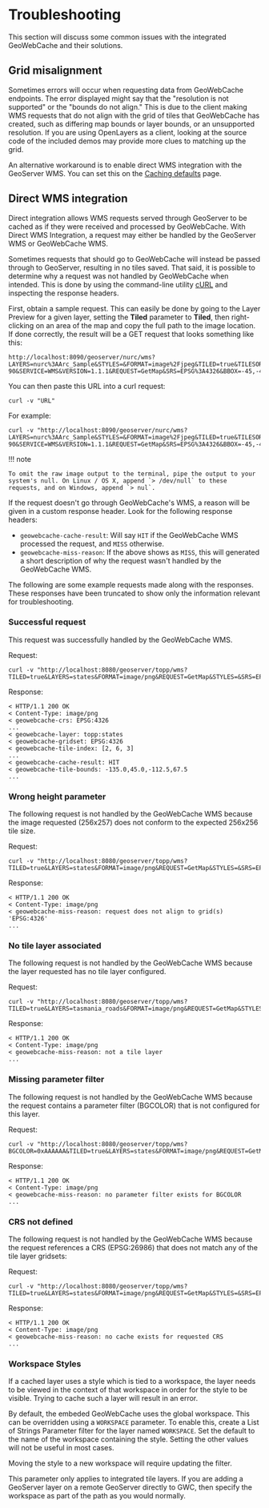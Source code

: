 # Troubleshooting

This section will discuss some common issues with the integrated GeoWebCache and their solutions.

## Grid misalignment

Sometimes errors will occur when requesting data from GeoWebCache endpoints. The error displayed might say that the "resolution is not supported" or the "bounds do not align." This is due to the client making WMS requests that do not align with the grid of tiles that GeoWebCache has created, such as differing map bounds or layer bounds, or an unsupported resolution. If you are using OpenLayers as a client, looking at the source code of the included demos may provide more clues to matching up the grid.

An alternative workaround is to enable direct WMS integration with the GeoServer WMS. You can set this on the [Caching defaults](webadmin/defaults.md) page.

## Direct WMS integration

Direct integration allows WMS requests served through GeoServer to be cached as if they were received and processed by GeoWebCache. With Direct WMS Integration, a request may either be handled by the GeoServer WMS or GeoWebCache WMS.

Sometimes requests that should go to GeoWebCache will instead be passed through to GeoServer, resulting in no tiles saved. That said, it is possible to determine why a request was not handled by GeoWebCache when intended. This is done by using the command-line utility [cURL](http://curl.haxx.se) and inspecting the response headers.

First, obtain a sample request. This can easily be done by going to the Layer Preview for a given layer, setting the **Tiled** parameter to **Tiled**, then right-clicking on an area of the map and copy the full path to the image location. If done correctly, the result will be a GET request that looks something like this:

    http://localhost:8090/geoserver/nurc/wms?LAYERS=nurc%3AArc_Sample&STYLES=&FORMAT=image%2Fjpeg&TILED=true&TILESORIGIN=-180%2C-90&SERVICE=WMS&VERSION=1.1.1&REQUEST=GetMap&SRS=EPSG%3A4326&BBOX=-45,-45,0,0&WIDTH=256&HEIGHT=256

You can then paste this URL into a curl request:

``` console
curl -v "URL"
```

For example:

``` console
curl -v "http://localhost:8090/geoserver/nurc/wms?LAYERS=nurc%3AArc_Sample&STYLES=&FORMAT=image%2Fjpeg&TILED=true&TILESORIGIN=-180%2C-90&SERVICE=WMS&VERSION=1.1.1&REQUEST=GetMap&SRS=EPSG%3A4326&BBOX=-45,-45,0,0&WIDTH=256&HEIGHT=256"
```

!!! note

    To omit the raw image output to the terminal, pipe the output to your system's null. On Linux / OS X, append `> /dev/null` to these requests, and on Windows, append `> nul`.

If the request doesn't go through GeoWebCache's WMS, a reason will be given in a custom response header. Look for the following response headers:

-   `geowebcache-cache-result`: Will say `HIT` if the GeoWebCache WMS processed the request, and `MISS` otherwise.
-   `geowebcache-miss-reason`: If the above shows as `MISS`, this will generated a short description of why the request wasn't handled by the GeoWebCache WMS.

The following are some example requests made along with the responses. These responses have been truncated to show only the information relevant for troubleshooting.

### Successful request

This request was successfully handled by the GeoWebCache WMS.

Request:

``` console
curl -v "http://localhost:8080/geoserver/topp/wms?TILED=true&LAYERS=states&FORMAT=image/png&REQUEST=GetMap&STYLES=&SRS=EPSG:4326&BBOX=-135,45,-112.5,67.5&WIDTH=256&HEIGHT=256"
```

Response:

    < HTTP/1.1 200 OK
    < Content-Type: image/png
    < geowebcache-crs: EPSG:4326
    ...
    < geowebcache-layer: topp:states
    < geowebcache-gridset: EPSG:4326
    < geowebcache-tile-index: [2, 6, 3]
    ...
    < geowebcache-cache-result: HIT
    < geowebcache-tile-bounds: -135.0,45.0,-112.5,67.5
    ...

### Wrong height parameter

The following request is not handled by the GeoWebCache WMS because the image requested (256x257) does not conform to the expected 256x256 tile size.

Request:

``` console
curl -v "http://localhost:8080/geoserver/topp/wms?TILED=true&LAYERS=states&FORMAT=image/png&REQUEST=GetMap&STYLES=&SRS=EPSG:4326&BBOX=-135,45,-112.5,67.5&WIDTH=256&HEIGHT=257"
```

Response:

    < HTTP/1.1 200 OK
    < Content-Type: image/png
    < geowebcache-miss-reason: request does not align to grid(s) 'EPSG:4326' 
    ...

### No tile layer associated

The following request is not handled by the GeoWebCache WMS because the layer requested has no tile layer configured.

Request:

``` console
curl -v "http://localhost:8080/geoserver/topp/wms?TILED=true&LAYERS=tasmania_roads&FORMAT=image/png&REQUEST=GetMap&STYLES=&SRS=EPSG:4326&BBOX=-135,45,-112.5,67.5&WIDTH=256&HEIGHT=256"
```

Response:

    < HTTP/1.1 200 OK
    < Content-Type: image/png
    < geowebcache-miss-reason: not a tile layer
    ...

### Missing parameter filter

The following request is not handled by the GeoWebCache WMS because the request contains a parameter filter (BGCOLOR) that is not configured for this layer.

Request:

``` console
curl -v "http://localhost:8080/geoserver/topp/wms?BGCOLOR=0xAAAAAA&TILED=true&LAYERS=states&FORMAT=image/png&REQUEST=GetMap&STYLES=&SRS=EPSG:4326&BBOX=-135,45,-112.5,67.5&WIDTH=256&HEIGHT=256"
```

Response:

    < HTTP/1.1 200 OK
    < Content-Type: image/png
    < geowebcache-miss-reason: no parameter filter exists for BGCOLOR
    ...

### CRS not defined

The following request is not handled by the GeoWebCache WMS because the request references a CRS (EPSG:26986) that does not match any of the tile layer gridsets:

Request:

``` console
curl -v "http://localhost:8080/geoserver/topp/wms?TILED=true&LAYERS=states&FORMAT=image/png&REQUEST=GetMap&STYLES=&SRS=EPSG:26986&BBOX=-135,45,-112.5,67.5&WIDTH=256&HEIGHT=256"
```

Response:

    < HTTP/1.1 200 OK
    < Content-Type: image/png
    < geowebcache-miss-reason: no cache exists for requested CRS
    ...

### Workspace Styles

If a cached layer uses a style which is tied to a workspace, the layer needs to be viewed in the context of that workspace in order for the style to be visible. Trying to cache such a layer will result in an error.

By default, the embeded GeoWebCache uses the global workspace. This can be overridden using a `WORKSPACE` parameter. To enable this, create a List of Strings Parameter filter for the layer named `WORKSPACE`. Set the default to the name of the workspace containing the style. Setting the other values will not be useful in most cases.

Moving the style to a new workspace will require updating the filter.

This parameter only applies to integrated tile layers. If you are adding a GeoServer layer on a remote GeoServer directly to GWC, then specify the workspace as part of the path as you would normally.
